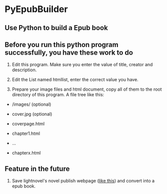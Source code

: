 # PyEpubBuilder

## Use Python to build a Epub book

## Before you run this python program successfully, you have these work to do

1. Edit this program. Make sure you enter the value of title, creator and description.

2. Edit the List named htmllist, enter the correct value you have.

3. Prepare your image files and html document, copy all of them to the root directory of this program. A file tree like this:

+ /images/ (optional)

+ cover.jpg (optional)

+ coverpage.html

+ chapter1.html

+ ...

+ chapterx.html

## Feature in the future

1. Save lightnovel's novel publish webpage ([like this](https://www.lightnovel.cn/thread-858849-1-1.html)) and convert into a epub book.
